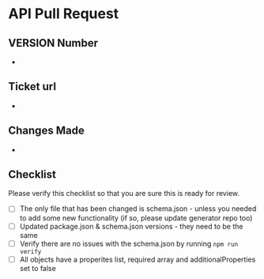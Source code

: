 # API Pull Request
## VERSION Number
- 
## Ticket url
- 
## Changes Made
- 
## Checklist
Please verify this checklist so that you are sure this is ready for review.

- [ ]  The only file that has been changed is schema.json - unless you needed to add some new functionality (if so, please update generator repo too)
- [ ]  Updated package.json & schema.json versions - they need to be the same
- [ ]  Verify there are no issues with the schema.json by running `npm run verify`
- [ ]  All objects have a properites list, required array and additionalProperties set to false